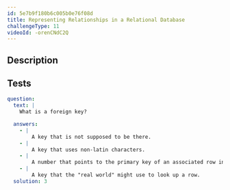 ```yaml
---
id: 5e7b9f180b6c005b0e76f08d
title: Representing Relationships in a Relational Database
challengeType: 11
videoId: -orenCNdC2Q
---
```


## Description
<section id='description'>

</section>

## Tests
<section id='tests'>

```yml
question:
  text: |
    What is a foreign key?

  answers:
    - |
        A key that is not supposed to be there.
    - |
        A key that uses non-latin characters.
    - |
        A number that points to the primary key of an associated row in a different table.
    - |
        A key that the "real world" might use to look up a row.
  solution: 3
```

</section>

